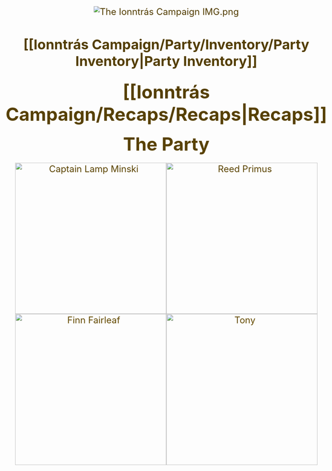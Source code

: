 ```yaml
---
{"dg-publish":true,"permalink":"/ionntras-campaign/the-ionntras-campaign/","created":"","updated":""}
---
```


![The Ionntrás Campaign IMG.png](/img/user/z_Assets/The%20Ionntr%C3%A1s%20Campaign%20IMG.png)

## [[Ionntrás Campaign/Party/Inventory/Party Inventory\|Party Inventory]]
# [[Ionntrás Campaign/Recaps/Recaps\|Recaps]]

<!DOCTYPE html>
<html>
<head>
    <title>The Party</title>
    <style>
        body {
            text-align: center;
            background-image: linear-gradient(to bottom, #4C3800, #A77D00);
            -webkit-background-clip: text;
            -webkit-text-fill-color: transparent;
            font-size: 24px;
        }
        .image-grid {
            display: grid;
            grid-template-columns: 1fr 1fr;
            grid-gap: 0;
            text-align: center;
            margin: 0 auto;
            max-width: 800px;
        }
        .image-grid a {
            text-decoration: none;
        }
        .image-grid img {
            width: 100%;
            height: 400px; /* Fixed height for all images */
            object-fit: cover;
        }
        h1 {
            margin: 20px 0;
        }
    </style>
</head>
<body>
    <h1>The Party</h1>
    <div class="image-grid">
        <a href="https://the-beastlands.vercel.app/ionntras-campaign/party/captain-lamp-minksi/">
            <img src="https://i.imgur.com/pdeNkuO.png" alt="Captain Lamp Minski">
        </a>
        <a href="https://the-beastlands.vercel.app/ionntras-campaign/party/reed-primus/">
            <img src="https://i.imgur.com/6tkkUAm.png" alt="Reed Primus">
        </a>
        <a href="https://the-beastlands.vercel.app/ionntras-campaign/party/finn-fairleaf/">
            <img src="https://i.imgur.com/Op41D1X.png" alt="Finn Fairleaf">
        </a>
        <a href="https://the-beastlands.vercel.app/ionntras-campaign/party/tony/">
            <img src="https://i.imgur.com/gtw00Q0.png" alt="Tony">
        </a>
    </div>
</body>
</html>


